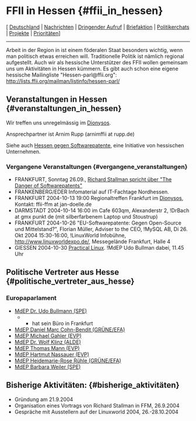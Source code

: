 # FFII in Hessen {#ffii_in_hessen}

\[ [ Deutschland](FfiiDeDe "wikilink") \| [
Nachrichten](SwpatcninoDe "wikilink") \| [ Dringender
Aufruf](LtrCons0406De "wikilink") \| [
Briefaktion](SwpatxatraDe "wikilink") \| [
Politikerchats](SwpatchatDe "wikilink") \| [
Projekte](FfiiprojDe "wikilink") \| [
Prioritäten](FfiiprojDePriorDe "wikilink")\]

------------------------------------------------------------------------

Arbeit in der Region in ist einem föderalen Staat besonders wichtig,
wenn man politisch etwas erreichen will. Traditionelle Politik ist
nämlich regional aufgestellt. Auch wir als hessische Unterstützer des
FFII wollen gemeinsam uns um Aktivitäten in Hessen kümmern. Es gibt auch
schon eine eigene hessische Mailingliste \"Hessen-parl\@ffii.org\":
<http://lists.ffii.org/mailman/listinfo/hessen-parl/>

## Veranstaltungen in Hessen {#veranstaltungen_in_hessen}

Wir treffen uns unregelmässig im
[Dionysos](http://www.dionysos-frankfurt.com "wikilink").

Ansprechpartner ist Arnim Rupp (arnimffii at rupp.de)

Siehe auch [Hessen gegen
Softwarepatente](http://www.hessen-gegen-softwarepatente.de/ "wikilink"),
eine Initiative von hessischen Unternehmen.

### Vergangene Veranstaltungen {#vergangene_veranstaltungen}

-   FRANKFURT, Sonntag 26.09., [Richard Stallman spricht über \"The
    Danger of
    Softwarepatents\"](http://kwiki.ffii.org/RmsFrankfurt040926De "wikilink")
-   FRANKENBERG/EDER Infomaterial auf IT-Fachtage Nordhessen.
-   FRANKFURT 2004-10-13 19:00 Regionaltreffen Frankfurt im
    [Dionysos](http://www.dionysos-frankfurt.com/ "wikilink"), Kontakt:
    ffii-ffm at jan-doelle.de
-   DARMSTADT 2004-10-14 16:00 im Cafe 603qm, Alexanderstr 2, !DrBach at
    gmx punkt de (mit silberfarbenem Laptop und Stoustrup)
-   FRANKFURT 2004-10-26 \"EU-Softwarepatente: Gegen Open-Source und
    Mittelstand?\", Florian Müller, Adviser to the CEO, !MySQL AB,
    Di 26. Okt 2004 15:30-16:00, !LinuxWorld Infobühne,
    <http://www.linuxworldexpo.de/>, Messegelände Frankfurt, Halle 4
-   GIESSEN 2004-10-30 [Practical
    Linux](http://www.practical-linux.de "wikilink"). !MdEP Udo Bullman
    dabei, 11.45 Uhr

## Politische Vertreter aus Hesse {#politische_vertreter_aus_hesse}

### Europaparlament

-   [MdEP Dr. Udo Bullmann
    (SPE)](http://wwwdb.europarl.eu.int/ep6/owa/whos_mep.data?ipid=0&ilg=DE&iucd=4267&ipolgrp=.&ictry=DE&itempl=&ireturn=&imode= "wikilink")
    -   -   hat sein Büro in Frankfurt
-   [MdEP Daniel Marc Cohn-Bendit
    (GRÜNE/EFA)](http://www.europarl.de/index.php?rei=3&dok=682&id=106&sort=laender&land=Hessen "wikilink")
-   [MdEP Michael Gahler
    (EVP)](http://www.europarl.de/index.php?rei=3&dok=682&id=13&sort=laender&land=Hessen "wikilink")
-   [MdEP Dr. Wolf Klinz
    (ALDE)](http://www.europarl.de/index.php?rei=3&dok=682&id=116&sort=laender&land=Hessen "wikilink")
-   [MdEP Thomas Mann
    (EVP)](http://www.europarl.de/index.php?rei=3&dok=682&id=52&sort=laender&land=Hessen "wikilink")
-   [MdEP Hartmut Nassauer
    (EVP)](http://www.europarl.de/index.php?rei=3&dok=682&id=61&sort=laender&land=Hessen "wikilink")
-   [MdEP Heidemarie-Rose Rühle
    (GRÜNE/EFA)](http://www.europarl.de/index.php?rei=3&dok=682&id=74&sort=laender&land=Hessen "wikilink")
-   [MdEP Barbara Weiler
    (SPE)](http://www.europarl.de/index.php?rei=3&dok=682&id=91&sort=laender&land=Hessen "wikilink")

## Bisherige Aktivitäten: {#bisherige_aktivitäten}

-   Gründung am 21.9.2004
-   Organisation eines Vortrags von Richard Stallman in FFM, 26.9.2004
-   Gespräche mit Ausstellern auf der Linuxworld 2004, 26.-28.10.2004

